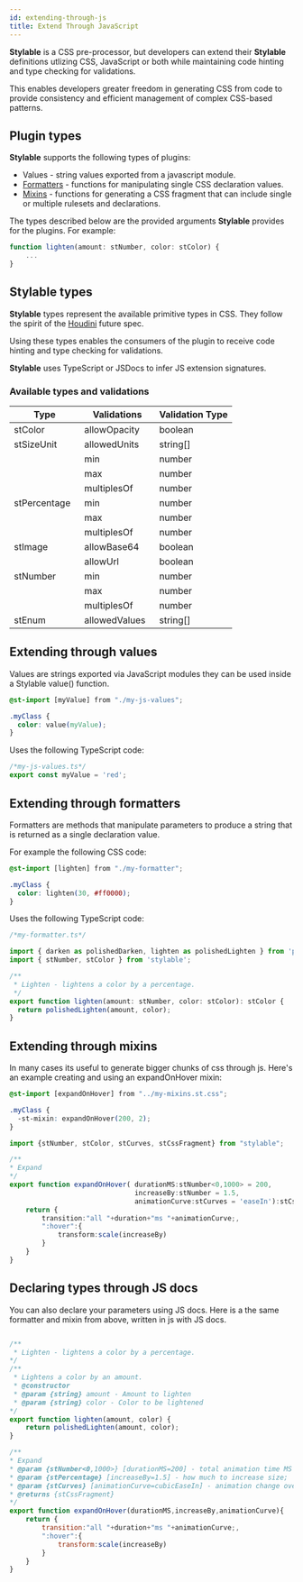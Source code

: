```yaml
---
id: extending-through-js
title: Extend Through JavaScript
---
```


**Stylable** is a CSS pre-processor, but developers can extend their **Stylable** definitions utlizing CSS, JavaScript or both while maintaining code hinting and type checking for validations.

This enables developers greater freedom in generating CSS from code to provide consistency and efficient management of complex CSS-based patterns.

## Plugin types

**Stylable** supports the following types of plugins:

- Values - string values exported from a javascript module.
- [Formatters](../references/formatters.md) - functions for manipulating single CSS declaration values.
- [Mixins](../references/mixins.md) - functions for generating a CSS fragment that can include single or multiple rulesets and declarations.

The types described below are the provided arguments **Stylable** provides for the plugins. For example:

```ts
function lighten(amount: stNumber, color: stColor) {
    ...
}
```

## Stylable types

**Stylable** types represent the available primitive types in CSS. They follow the spirit of the [Houdini](https://github.com/w3c/css-houdini-drafts/wiki) future spec.

Using these types enables the consumers of the plugin to receive code hinting and type checking for validations.

**Stylable** uses TypeScript or JSDocs to infer JS extension signatures.

### Available types and validations

| Type                     | Validations               | Validation Type |
| ------------------------ | ------------------------- | --------------- |
| stColor&nbsp;&nbsp;      | allowOpacity&nbsp;&nbsp;  | boolean         |
| stSizeUnit&nbsp;&nbsp;   | allowedUnits&nbsp;&nbsp;  | string[]        |
| &nbsp;&nbsp;&nbsp;       | min&nbsp;&nbsp;           | number          |
| &nbsp;&nbsp;&nbsp;       | max&nbsp;&nbsp;           | number          |
| &nbsp;&nbsp;&nbsp;       | multiplesOf&nbsp;&nbsp;   | number          |
| stPercentage&nbsp;&nbsp; | min&nbsp;&nbsp;           | number          |
| &nbsp;&nbsp;&nbsp;       | max&nbsp;&nbsp;           | number          |
| &nbsp;&nbsp;&nbsp;       | multiplesOf&nbsp;&nbsp;   | number          |
| stImage&nbsp;&nbsp;      | allowBase64&nbsp;&nbsp;   | boolean         |
| &nbsp;&nbsp;&nbsp;       | allowUrl&nbsp;&nbsp;      | boolean         |
| stNumber&nbsp;&nbsp;     | min&nbsp;&nbsp;           | number          |
| &nbsp;&nbsp;&nbsp;       | max&nbsp;&nbsp;           | number          |
| &nbsp;&nbsp;&nbsp;       | multiplesOf&nbsp;&nbsp;   | number          |
| stEnum&nbsp;&nbsp;       | allowedValues&nbsp;&nbsp; | string[]        |

## Extending through values

Values are strings exported via JavaScript modules they can be used inside a Stylable value() function.

```css
@st-import [myValue] from "./my-js-values";

.myClass {
  color: value(myValue);
}
```

Uses the following TypeScript code:

```ts
/*my-js-values.ts*/
export const myValue = 'red';
```

## Extending through formatters

Formatters are methods that manipulate parameters to produce a string that is returned as a single declaration value.

For example the following CSS code:

```css
@st-import [lighten] from "./my-formatter";

.myClass {
  color: lighten(30, #ff0000);
}
```

Uses the following TypeScript code:

```ts
/*my-formatter.ts*/

import { darken as polishedDarken, lighten as polishedLighten } from 'polished';
import { stNumber, stColor } from 'stylable';

/**
 * Lighten - lightens a color by a percentage.
 */
export function lighten(amount: stNumber, color: stColor): stColor {
  return polishedLighten(amount, color);
}
```

## Extending through mixins

In many cases its useful to generate bigger chunks of css through js.
Here's an example creating and using an expandOnHover mixin:

```css
@st-import [expandOnHover] from "../my-mixins.st.css";

.myClass {
  -st-mixin: expandOnHover(200, 2);
}
```

```ts
import {stNumber, stColor, stCurves, stCssFragment} from "stylable";

/**
* Expand
*/
export function expandOnHover( durationMS:stNumber<0,1000> = 200,
                               increaseBy:stNumber = 1.5,
                               animationCurve:stCurves = 'easeIn'):stCssFragment{
    return {
        transition:"all "+duration+"ms "+animationCurve;,
        ":hover":{
            transform:scale(increaseBy)
        }
    }
}

```

## Declaring types through JS docs

You can also declare your parameters using JS docs.
Here is a the same formatter and mixin from above, written in js with JS docs.

```js

/**
 * Lighten - lightens a color by a percentage.
*/
/**
 * Lightens a color by an amount.
 * @constructor
 * @param {string} amount - Amount to lighten
 * @param {string} color - Color to be lightened
*/
export function lighten(amount, color) {
    return polishedLighten(amount, color);
}

/**
* Expand
* @param {stNumber<0,1000>} [durationMS=200] - total animation time MS
* @param {stPercentage} [increaseBy=1.5] - how much to increase size;
* @param {stCurves} [animationCurve=cubicEaseIn] - animation change over time curve
* @returns {stCssFragment}
*/
export function expandOnHover(durationMS,increaseBy,animationCurve){
    return {
        transition:"all "+duration+"ms "+animationCurve;,
        ":hover":{
            transform:scale(increaseBy)
        }
    }
}

```
